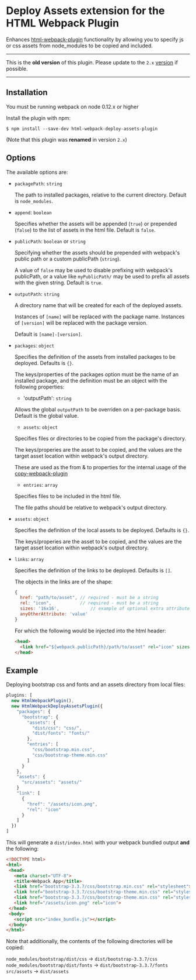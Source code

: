 Deploy Assets extension for the HTML Webpack Plugin
========================================

Enhances [html-webpack-plugin](https://github.com/ampedandwired/html-webpack-plugin)
functionality by allowing you to specify js or css assets from node_modules to be copied and included.

-----

This is the **old version** of this plugin. Please update to the `2.x` [version](https://github.com/jharris4/html-webpack-deploy-plugin/blob/master/README.md) if possible.

-----

Installation
------------
You must be running webpack on node 0.12.x or higher

Install the plugin with npm:
```shell
$ npm install --save-dev html-webpack-deploy-assets-plugin
```

(Note that this plugin was **renamed** in version `2.x`)

Options
-------
The available options are:

- `packagePath`: `string`

  The path to installed packages, relative to the current directory. Default is `node_modules`.

- `append`: `boolean`

  Specifies whether the assets will be appended (`true`) or prepended (`false`) to the list of assets in the html file. Default is `false`.

- `publicPath`: `boolean` or `string`

  Specifying whether the assets should be prepended with webpack's public path or a custom publicPath (`string`).

  A value of `false` may be used to disable prefixing with webpack's publicPath, or a value like `myPublicPath/` may be used to prefix all assets with the given string. Default is `true`.

- `outputPath`: `string`

  A directory name that will be created for each of the deployed assets.

    Instances of `[name]` will be replaced with the package name.
    Instances of `[version]` will be replaced with the package version.

  Default is `[name]-[version]`.

- `packages`: `object`

  Specifies the definition of the assets from installed packages to be deployed. Defaults is `{}`.

  The keys/properties of the packages option must be the name of an installed package, and the definition must be
  an object with the following properties:

    - 'outputPath': `string`

    Allows the global `outputPath` to be overriden on a per-package basis. Default is the global value.

    - `assets`: `object`

    Specifies files or directories to be copied from the package's directory.

    The keys/properies are the asset to be copied, and the values are the target asset location within webpack's output directory.

    These are used as the from & to properties for the internal usage of the [copy-webpack-plugin](https://github.com/kevlened/copy-webpack-plugin)

    - `entries`: `array`

    Specifies files to be included in the html file.

    The file paths should be relative to webpack's output directory.

- `assets`: `object`

  Specifies the definition of the local assets to be deployed. Defaults is `{}`.

  The keys/properies are the asset to be copied, and the values are the target asset location within webpack's output directory.

- `links`: `array`

  Specifies the definition of the links to be deployed. Defaults is `[]`.

  The objects in the links are of the shape:

  ```javascript
  {
    href: "path/to/asset", // required - must be a string
    rel: "icon",           // required - must be a string
    sizes: '16x16',            // example of optional extra attribute
    anyOtherAttribute: 'value'
  }
  ```

  For which the following would be injected into the html header:

  ```html
  <head>
    <link href="${webpack.publicPath}/path/to/asset" rel="icon" sizes="16x16" anyOtherAttribute="value"/>
  </head>
  ```


Example
-------
Deploying bootstrap css and fonts and an assets directory from local files:

```javascript
plugins: [
  new HtmlWebpackPlugin(),
  new HtmlWebpackDeployAssetsPlugin({
    "packages": {
      "bootstrap": {
        "assets": {
          "dist/css": "css/",
          "dist/fonts": "fonts/"
        },
        "entries": [
          "css/bootstrap.min.css",
          "css/bootstrap-theme.min.css"
        ]
      }
    },
    "assets": {
      "src/assets": "assets/"
    }
    "link": [
      {
        "href": "/assets/icon.png",
        "rel": "icon"
      }
    ]
  })
]
```

This will generate a `dist/index.html` with your webpack bundled output **and** the following:

```html
<!DOCTYPE html>
<html>
 <head>
   <meta charset="UTF-8">
   <title>Webpack App</title>
   <link href="bootstrap-3.3.7/css/bootstrap.min.css" rel="stylesheet">
   <link href="bootstrap-3.3.7/css/bootstrap-theme.min.css" rel="stylesheet">
   <link href="bootstrap-3.3.7/css/bootstrap-theme.min.css" rel="stylesheet">
   <link href="/assets/icon.png" rel="icon">
 </head>
 <body>
   <script src="index_bundle.js"></script>
 </body>
</html>
```

Note that additionally, the contents of the following directories will be copied:

`node_modules/bootstrap/dist/css` -> `dist/bootstrap-3.3.7/css`
`node_modules/bootstrap/dist/fonts` -> `dist/bootstrap-3.3.7/fonts`
`src/assets` -> `dist/assets`
